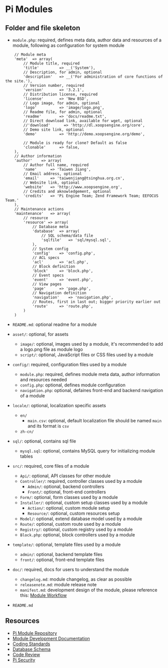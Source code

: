 Pi Modules
==========


Folder and file skeleton
------------------------
* ```module.php```: required, defines meta data, author data and resources of a module, following as configuration for system module
```
    // Module meta
    'meta'  => array(
        // Module title, required
        'title'         => __('System'),
        // Description, for admin, optional
        'description'   => __('For administration of core functions of the site.'),
        // Version number, required
        'version'       => '3.2.1',
        // Distribution license, required
        'license'       => 'New BSD',
        // Logo image, for admin, optional
        'logo'          => 'image/logo.png',
        // Readme file, for admin, optional
        'readme'        => 'docs/readme.txt',
        // Direct download link, available for wget, optional
        //'download'      => 'http://dl.xoopsengine.org/core',
        // Demo site link, optional
        'demo'          => 'http://demo.xoopsengine.org/demo',

        // Module is ready for clone? Default as false
        'clonable'      => false,
    ),
    // Author information
    'author'    => array(
        // Author full name, required
        'name'      => 'Taiwen Jiang',
        // Email address, optional
        'email'     => 'taiwenjiang@tsinghua.org.cn',
        // Website link, optional
        'website'   => 'http://www.xoopsengine.org',
        // Credits and aknowledgement, optional
        'credits'   => 'Pi Engine Team; Zend Framework Team; EEFOCUS Team.'
    ),
    // Maintenance actions
    'maintenance'   => array(
        // resource
        'resource' => array(
            // Database meta
            'database'  => array(
                // SQL schema/data file
                'sqlfile'   => 'sql/mysql.sql',
            ),
            // System config
            'config'    => 'config.php',
            // ACL specs
            'acl'       => 'acl.php',
            // Block definition
            'block'     => 'block.php',
            // Event specs
            'event'     => 'event.php',
            // View pages
            'page'      => 'page.php',
            // Navigation definition
            'navigation'    => 'navigation.php',
            // Routes, first in last out; bigger priority earlier out
            'route'     => 'route.php',
        )
    )
```
* ```README.md```: optional readme for a module

* ```asset/```: optional, for assets
  * ```image/```: optional, images used by a module, it's recommended to add a logo.png file as module logo
  * ```script/```: optional, JavaScript files or CSS files used by a module
* ```config/```: required, configuration files used by a module
  * ```module.php```: required, defines module meta data, author information and resources needed
  * ```config.php```: optional, defines module configuration
  * ```navigation.php```: optional, defaines front-end and backend navigation of a module
* ```locale/```: optional, localization specific assets
  * ```en/```
    * ```main.csv```: optional, default localization file should be named `main` and its format is `csv`
  * ```zh-cn/```
* ```sql/```: optional, contains sql file
  * ```mysql.sql```: optional, contains MySQL query for initializing module tables
* ```src/```: required, core files of a module
  * ```Api/```: optional, API classes for other module
  * ```Controller/```: required, controller classes used by a module
    * ```Admin/```: optional, backend controllers
	* ```Front/```: optional, front-end controllers
  * ```Form/```: optional, form classes used by a module
  * ```Installer/```: optional, custom setup classes used by a module
    * ```Action/```: optional, custom module setup
	* ```Resource/```: optional, custom resources setup
  * ```Model/```: optional, extend database model used by a module
  * ```Route/```: optional, custom route used by a module
  * ```Registry/```: optional, custom registry used by a module
  * ```Block.php```: optional, block controllers used by a module
* ```template/```: optional, template files used by a module
  * ```admin/```: optional, backend template files
  * ```front/```: optional, front-end template files
* ```doc/```: required, docs for users to understand the module
  * ```changelog.md```: module changelog, as clear as possible
  * ```releasenote.md```: module release note
  * ```manifest.md```: development design of the module, please reference this: [Module Workflow](https://github.com/pi-engine/pi/wiki/Dev.Module-Workflow)
* ```README.md```


Resources
---------
* [Pi Module Repository](http://pialog.org/module.html)
* [Module Development Documentation](https://github.com/pi-engine/pi/wiki/Pi-Documentation-Team)
* [Coding Standards](https://github.com/pi-engine/pi/wiki/Dev.Coding-Standards)
* [Database Schema](https://github.com/pi-engine/pi/wiki/Dev.Database-Schema)
* [Code Review](https://github.com/pi-engine/pi/wiki/Dev.Code-Review)
* [Pi Security](https://github.com/pi-engine/pi/wiki/Dev.Security)
